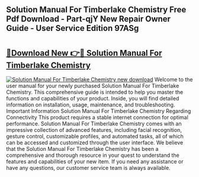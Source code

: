 ## Solution Manual For Timberlake Chemistry Free Pdf Download - Part-qjY New Repair Owner Guide - User Service Edition 97ASg

# <h2><a href="http://bc49707.oget.top/?id=Solution+Manual+For+Timberlake+Chemistry">🔗Download New 👉🔴 Solution Manual For Timberlake Chemistry</a></h2>

[![Solution Manual For Timberlake Chemistry new download](https://i.imgur.com/5g1atiW.png)](http://bc49707.oget.top/?id=Solution+Manual+For+Timberlake+Chemistry)
Welcome to the user manual for your newly purchased Solution Manual For Timberlake Chemistry. This comprehensive guide is intended to help you master the functions and capabilities of your product. Inside, you will find detailed information on installation, usage, maintenance, and troubleshooting. Important Information Solution Manual For Timberlake Chemistry Regarding Connectivity This product requires a stable internet connection for optimal performance. Solution Manual For Timberlake Chemistry comes with an impressive collection of advanced features, including facial recognition, gesture control, customizable profiles, and automated tasks, all of which can be accessed and customized through the user interface. We believe that the Solution Manual For Timberlake Chemistry has been a comprehensive and thorough resource in your quest to understand the features and capabilities of your new item. If you need any assistance or have any questions, our customer service team is always available.

